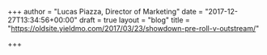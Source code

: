 +++
author = "Lucas Piazza, Director of Marketing"
date = "2017-12-27T13:34:56+00:00"
draft = true
layout = "blog"
title = "https://oldsite.yieldmo.com/2017/03/23/showdown-pre-roll-v-outstream/"

+++
